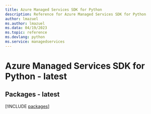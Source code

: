 ```yaml
---
title: Azure Managed Services SDK for Python
description: Reference for Azure Managed Services SDK for Python
author: lmazuel
ms.author: lmazuel
ms.data: 04/19/2023
ms.topic: reference
ms.devlang: python
ms.service: managedservices
---
```

# Azure Managed Services SDK for Python - latest
## Packages - latest
[!INCLUDE [packages](managed-services-index.md)]